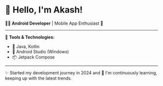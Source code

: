 # 🌟 Hello, I'm Akash!

🧑‍💻 **Android Developer** | Mobile App Enthusiast 📱

---

🔧 **Tools & Technologies:**

- 📱 Java, Kotlin  
- 🚀 Android Studio (Windows)  
- 📦 Jetpack Compose  

---

✨ Started my development journey in 2024 and 🚀 I'm continuously learning, keeping up with the latest trends.


